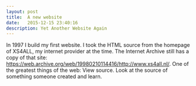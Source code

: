 ```yaml
---
layout: post
title:  A new website
date:   2015-12-15 23:40:16
description: Yet Another Website Again
---
```

In 1997 I build my first website. I took the HTML source from the homepage of XS4ALL, my internet provider at the time. The Internet Archive still has a copy of that site:
<a href="https://web.archive.org/web/19980210114416/http://www.xs4all.nl/">https://web.archive.org/web/19980210114416/http://www.xs4all.nl/</a>. One of the greatest things of the web: View source. Look at the source of something someone created and learn.

